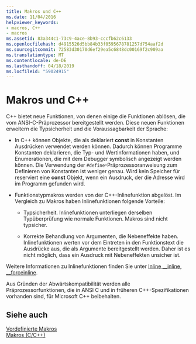 ```yaml
---
title: Makros und C++
ms.date: 11/04/2016
helpviewer_keywords:
- macros, C++
- macros
ms.assetid: 83a344c1-73c9-4ace-8b93-cccfb62c6133
ms.openlocfilehash: d4915526d5bb84b33f0595678781257d754aaf2d
ms.sourcegitcommit: 72583d30170d6ef29ea5c6848dc00169f2c909aa
ms.translationtype: MT
ms.contentlocale: de-DE
ms.lasthandoff: 04/18/2019
ms.locfileid: "59024915"
---
```

# <a name="macros-and-c"></a>Makros und C++
C++ bietet neue Funktionen, von denen einige die Funktionen ablösen, die vom ANSI-C-Präprozessor bereitgestellt werden. Diese neuen Funktionen erweitern die Typsicherheit und die Voraussagbarkeit der Sprache:

- In C++ können Objekte, die als deklariert **const** in Konstanten Ausdrücken verwendet werden können. Dadurch können Programme Konstanten deklarieren, die Typ- und Wertinformationen haben, und Enumerationen, die mit dem Debugger symbolisch angezeigt werden können. Die Verwendung der `#define`-Präprozessoranweisung zum Definieren von Konstanten ist weniger genau. Wird kein Speicher für reserviert eine **const** Objekt, wenn ein Ausdruck, der die Adresse wird im Programm gefunden wird.

- Funktionstypmakros werden von der C++-Inlinefunktion abgelöst. Im Vergleich zu Makros haben Inlinefunktionen folgende Vorteile:

    - Typsicherheit. Inlinefunktionen unterliegen derselben Typüberprüfung wie normale Funktionen. Makros sind nicht typsicher.

    - Korrekte Behandlung von Argumenten, die Nebeneffekte haben. Inlinefunktionen werten vor dem Eintreten in den Funktionstext die Ausdrücke aus, die als Argumente bereitgestellt werden. Daher ist es nicht möglich, dass ein Ausdruck mit Nebeneffekten unsicher ist.

Weitere Informationen zu Inlinefunktionen finden Sie unter [Inline __inline, \__forceinline](../cpp/inline-functions-cpp.md).

Aus Gründen der Abwärtskompatibilität werden alle Präprozessorfunktionen, die in ANSI C und in früheren C++-Spezifikationen vorhanden sind, für Microsoft C++ beibehalten.

## <a name="see-also"></a>Siehe auch

[Vordefinierte Makros](../preprocessor/predefined-macros.md)<br/>
[Makros (C/C++)](../preprocessor/macros-c-cpp.md)